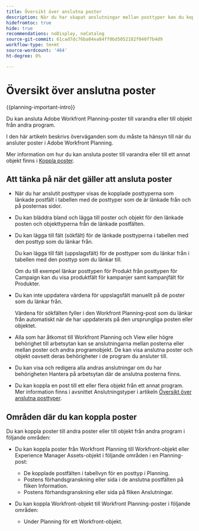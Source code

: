```yaml
---
title: Översikt över anslutna poster
description: När du har skapat anslutningar mellan posttyper kan du koppla enskilda poster till varandra. I den här artikeln beskrivs överväganden som du måste ta hänsyn till när du ansluter poster i Adobe Workfront Planning.
hidefromtoc: true
hide: true
recommendations: noDisplay, noCatalog
source-git-commit: 61cad7dc76ba04ea84ff0bd5052182f040f7b4d9
workflow-type: tm+mt
source-wordcount: '464'
ht-degree: 0%

---
```



<!--update metadata at GA-->

# Översikt över anslutna poster

{{planning-important-intro}}

Du kan ansluta Adobe Workfront Planning-poster till varandra eller till objekt från andra program.

I den här artikeln beskrivs överväganden som du måste ta hänsyn till när du ansluter poster i Adobe Workfront Planning.

Mer information om hur du kan ansluta poster till varandra eller till ett annat objekt finns i [Koppla poster](/help/quicksilver/planning/records/connect-records.md).


## Att tänka på när det gäller att ansluta poster

* När du har anslutit posttyper visas de kopplade posttyperna som länkade postfält i tabellen med de posttyper som de är länkade från och på posternas sidor.
* Du kan bläddra bland och lägga till poster och objekt för den länkade posten och objekttyperna från de länkade postfälten.
* Du kan lägga till fält (sökfält) för de länkade posttyperna i tabellen med den posttyp som du länkar från.

  Du kan lägga till fält (uppslagsfält) för de posttyper som du länkar från i tabellen med den posttyp som du länkar till.

  Om du till exempel länkar posttypen för Produkt från posttypen för Campaign kan du visa produktfält för kampanjer samt kampanjfält för Produkter.
* Du kan inte uppdatera värdena för uppslagsfält manuellt på de poster som du länkar från.

  Värdena för sökfälten fyller i den Workfront Planning-post som du länkar från automatiskt när de har uppdaterats på den ursprungliga posten eller objektet.

* Alla som har åtkomst till Workfront Planning och View eller högre behörighet till arbetsytan kan se anslutningarna mellan posterna eller mellan poster och andra programobjekt. De kan visa anslutna poster och objekt oavsett deras behörigheter i de program du ansluter till.
* Du kan visa och redigera alla andras anslutningar om du har behörigheten Hantera på arbetsytan där de anslutna posterna finns.
* Du kan koppla en post till ett eller flera objekt från ett annat program. Mer information finns i avsnittet Anslutningstyper i artikeln [Översikt över anslutna posttyper](/help/quicksilver/planning/architecture/connect-record-types-overview.md).

## Områden där du kan koppla poster

Du kan koppla poster till andra poster eller till objekt från andra program i följande områden:

* Du kan koppla poster från Workfront Planning till Workfront-objekt eller Experience Manager Assets-objekt i följande områden i en Planning-post:

   * De kopplade postfälten i tabellvyn för en posttyp i Planning.
   * Postens förhandsgranskning eller sida i de anslutna postfälten på fliken Information.
   * Postens förhandsgranskning eller sida på fliken Anslutningar.

* Du kan koppla Workfront-objekt till Workfront Planning-poster i följande områden:

   * Under Planning för ett Workfront-objekt.

